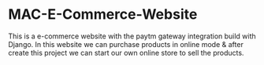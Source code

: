 # MAC-E-Commerce-Website
This is a e-commerce website with the paytm gateway integration build with Django. In this website we can purchase products in online mode &amp; after create this project we can start our own online store to sell the products.
